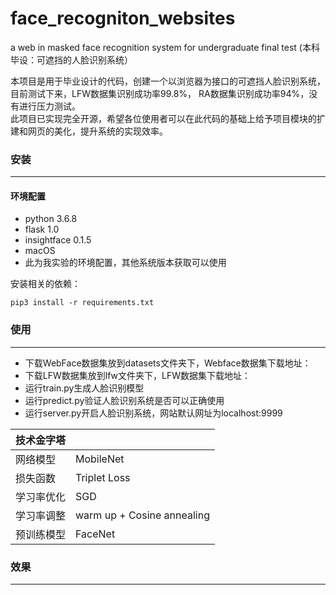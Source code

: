 # face_recogniton_websites
a web in masked face recognition system for undergraduate final test (本科毕设：可遮挡的人脸识别系统）


本项目是用于毕业设计的代码，创建一个以浏览器为接口的可遮挡人脸识别系统，目前测试下来，LFW数据集识别成功率99.8%， RA数据集识别成功率94%，没有进行压力测试。<br/>此项目已实现完全开源，希望各位使用者可以在此代码的基础上给予项目模块的扩建和网页的美化，提升系统的实现效率。
### 安装
***
#### 环境配置
+ python 3.6.8
+ flask 1.0
+ insightface 0.1.5
+ macOS
+ 此为我实验的环境配置，其他系统版本获取可以使用

安装相关的依赖：
```shell
pip3 install -r requirements.txt
```
### 使用
***
+ 下载WebFace数据集放到datasets文件夹下，Webface数据集下载地址：
+ 下载LFW数据集放到lfw文件夹下，LFW数据集下载地址：
+ 运行train.py生成人脸识别模型
+ 运行predict.py验证人脸识别系统是否可以正确使用
+ 运行server.py开启人脸识别系统，网站默认网址为localhost:9999


| 技术金字塔 |                            |
| :--------- | :------------------------- |
| 网络模型   | MobileNet                  |
| 损失函数   | Triplet Loss               |
| 学习率优化 | SGD                        |
| 学习率调整 | warm up + Cosine annealing |
| 预训练模型 | FaceNet                    |

### 效果
***


